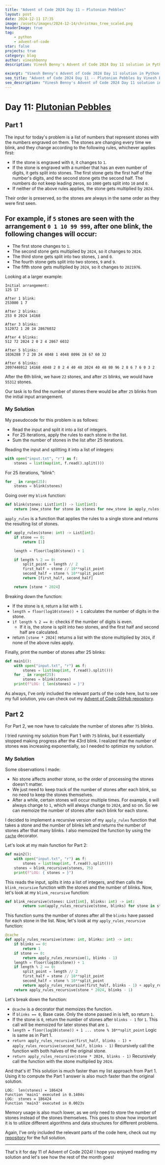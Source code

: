 ```yaml
---
title: "Advent of Code 2024 Day 11 – Plutonian Pebbles"
layout: post
date: 2024-12-11 17:35
image: /assets/images/2024-12-14/christmas_tree_scaled.png
headerImage: true
tag:
    - python
    - advent-of-code
star: false
projects: true
category: blog
author: vineshbenny
description: Vinesh Benny's Advent of Code 2024 Day 11 solution in Python.

excerpt: "Vinesh Benny's Advent of Code 2024 Day 11 solution in Python."
seo_title: "Advent of Code 2024 Day 11 -- Plutonian Pebbles by Vinesh Benny"
seo_description: "Vinesh Benny's Advent of Code 2024 Day 11 solution in Python."
---
```


# Day 11: [Plutonian Pebbles](https://adventofcode.com/2024/day/11)

## Part 1

The input for today's problem is a list of numbers that represent stones with
the numbers engraved on them. The stones are changing every time we blink, and
they change according to the following rules, whichever applies first:

- If the stone is engraved with `0`, it changes to `1`.
- If the stone is engraved with a number that has an even number of digits, it
  gets split into stones. The first stone gets the first half of the number's
  digits, and the second stone gets the second half. The numbers do not keep
  leading zeros, so `1000` gets split into `10` and `0`.
- If neither of the above rules applies, the stone gets multiplied by `2024`.

Their order is preserved, so the stones are always in the same order as they
were first seen.

## For example, if `5` stones are seen with the arrangement `0 1 10 99 999`, after one blink, the following changes will occur:

- The first stone changes to `1`.
- The second stone gets multiplied by `2024`, so it changes to `2024`.
- The third stone gets split into two stones, `1` and `0`.
- The fourth stone gets split into two stones, `9` and `9`.
- The fifth stone gets multiplied by `2024`, so it changes to `2021976`.

Looking at a larger example:

```
Initial arrangement:
125 17

After 1 blink:
253000 1 7

After 2 blinks:
253 0 2024 14168

After 3 blinks:
512072 1 20 24 28676032

After 4 blinks:
512 72 2024 2 0 2 4 2867 6032

After 5 blinks:
1036288 7 2 20 24 4048 1 4048 8096 28 67 60 32

After 6 blinks:
2097446912 14168 4048 2 0 2 4 40 48 2024 40 48 80 96 2 8 6 7 6 0 3 2
```

After the 6th blink, we have `22` stones, and after `25` blinks, we would have
`55312` stones.

Our task is to find the number of stones there would be after `25` blinks from
the initial input arrangement.

### My Solution

My pseudocode for this problem is as follows:

- Read the input and split it into a list of integers.
- For 25 iterations, apply the rules to each stone in the list.
- Sum the number of stones in the list after 25 iterations.

Reading the input and splitting it into a list of integers:

```python
with open("input.txt", "r") as f:
    stones = list(map(int, f.read().split()))
```

For 25 iterations, "blink":

```python
for _ in range(25):
    stones = blink(stones)
```

Going over my `blink` function:

```python
def blink(stones: List[int]) -> list[int]:
    return [new_stone for stone in stones for new_stone in apply_rules(stone)]
```

`apply_rules` is a function that applies the rules to a single stone and returns
the resulting list of stones.

```python
def apply_rules(stone: int) -> List[int]:
    if stone == 0:
        return [1]

    length = floor(log10(stone)) + 1

    if length % 2 == 0:
        split_point = length // 2
        first_half = stone // 10**split_point
        second_half = stone % 10**split_point
        return [first_half, second_half]

    return [stone * 2024]
```

Breaking down the function:

- If the stone is `0`, return a list with `1`.
- `length = floor(log10(stone)) + 1` calculates the number of digits in the
  stone.
- `if length % 2 == 0:` checks if the number of digits is even.
  - If it is, the stone is split into two stones, and the first half and second
    half are calculated.
- return `[stone * 2024]` returns a list with the stone multiplied by `2024`, if
  none of the above rules apply.

Finally, print the number of stones after 25 blinks:

```python
def main1():
    with open("input.txt", "r") as f:
        stones = list(map(int, f.read().split()))
    for _ in range(25):
        stones = blink(stones)
    print(f"LOG: { len(stones) = }")
```

As always, I've only included the relevant parts of the code here, but to see my
full solution, you can check out my
[Advent of Code GitHub repository](https://github.com/VBenny42/AoC/blob/main/2024/day11/solution.py).

## Part 2

For Part 2, we now have to calculate the number of stones after `75` blinks.

I tried running my solution from Part 1 with `75` blinks, but it essentially
stopped making progress after the 43rd blink. I realized that the number of
stones was increasing exponentially, so I needed to optimize my solution.

### My Solution

Some observations I made:

- No stone affects another stone, so the order of processing the stones doesn't
  matter.
- We just need to keep track of the number of stones after each blink, so no
  need to keep the stones themselves.
- After a while, certain stones will occur multiple times. For example, `0` will
  always change to `1`, which will always change to `2024`, and so on. So we can
  memoize the number of stones after each blink for each stone.

I decided to implement a recursive version of my `apply_rules` function that
takes a stone and the number of blinks left and returns the number of stones
after that many blinks. I also memoized the function by using the
[`cache`](https://docs.python.org/3/library/functools.html#functools.cache)
decorator.

Let's look at my main function for Part 2:

```python
def main2():
    with open("input.txt", "r") as f:
        stones = list(map(int, f.read().split()))
    stones = blink_recursive(stones, 75)
    print(f"LOG: { stones = }")
```

This reads the input, splits it into a list of integers, and then calls the
`blink_recursive` function with the stones and the number of blinks. Now, let's
look at my `blink_recursive` function:

```python
def blink_recursive(stones: List[int], blinks: int) -> int:
	    return sum(apply_rules_recursive(stone, blinks) for stone in stones)
```

This function sums the number of stones after all the `blinks` have passed for
each stone in the list. Now, let's look at my `apply_rules_recursive` function:

```python
@cache
def apply_rules_recursive(stone: int, blinks: int) -> int:
    if blinks == 0:
        return 1
    if stone == 0:
        return apply_rules_recursive(1, blinks - 1)
    length = floor(log10(stone)) + 1
    if length % 2 == 0:
        split_point = length // 2
        first_half = stone // 10**split_point
        second_half = stone % 10**split_point
        return apply_rules_recursive(first_half, blinks - 1) + apply_rules_recursive(second_half, blinks - 1)
    return apply_rules_recursive(stone * 2024, blinks - 1)
```

Let's break down the function:

- `@cache` is a decorator that memoizes the function.
- If `blinks == 0`, Base case. Only the stone passed in is left, so return `1`.
- If the stone is `0`, return the number of stones after `blinks - 1` for `1`.
  This call will be memoized for later stones that are `1`.
- `length = floor(log10(stone)) + 1 ... stone % 10**split_point` Logic is same
  as in Part 1.
- `return apply_rules_recursive(first_half, blinks - 1) + apply_rules_recursive(second_half, blinks - 1)`
  Recursively call the function with both halves of the original stone.
- `return apply_rules_recursive(stone * 2024, blinks - 1)` Recursively call the
  function with the stone multiplied by `2024`.

And that's it! This solution is much faster than my list approach from Part 1.
Using it to compute the Part 1 answer is also much faster than the original
solution.

```
LOG:  len(stones) = 186424
Function 'main1' executed in 0.1404s
LOG:  stones = 186424
Function 'main3' executed in 0.0023s
```

Memory usage is also much lower, as we only need to store the number of stones
instead of the stones themselves. This goes to show how important it is to
utilize different algorithms and data structures for different problems.

Again, I've only included the relevant parts of the code here, check out my
[repository](https://github.com/VBenny42/AoC/blob/main/2024/day11/solution.py)
for the full solution.

---

That's it for day 11 of Advent of Code 2024! I hope you enjoyed reading my
solution and let's see how the rest of the month goes!

```
```
